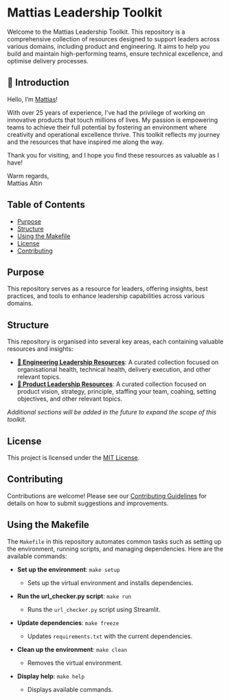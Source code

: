 # Mattias Leadership Toolkit

Welcome to the Mattias Leadership Toolkit. This repository is a comprehensive collection of resources designed to support leaders across various domains, including product and engineering. It aims to help you build and maintain high-performing teams, ensure technical excellence, and optimise delivery processes.

## 👋 Introduction

Hello, I’m [Mattias](https://www.linkedin.com/in/mattiasaltin/)!

With over 25 years of experience, I've had the privilege of working on innovative products that touch millions of lives. My passion is empowering teams to achieve their full potential by fostering an environment where creativity and operational excellence thrive. This toolkit reflects my journey and the resources that have inspired me along the way.

Thank you for visiting, and I hope you find these resources as valuable as I have!

Warm regards,  
Mattias Altin  

## Table of Contents

- [Purpose](#purpose)
- [Structure](#structure)
- [Using the Makefile](#using-the-makefile)
- [License](#license)
- [Contributing](#contributing)

## Purpose

This repository serves as a resource for leaders, offering insights, best practices, and tools to enhance leadership capabilities across various domains.

## Structure

This repository is organised into several key areas, each containing valuable resources and insights:

- **[🌱 Engineering Leadership Resources](engineering-leadership-resources/)**: A curated collection focused on organisational health, technical health, delivery execution, and other relevant topics.
- **[🌟 Product Leadership Resources](product-leadership-resources/)**: A curated collection focused on product vision, strategy, principle, staffing your team, coahing, setting objectives, and other relevant topics.

*Additional sections will be added in the future to expand the scope of this toolkit.*

## License

This project is licensed under the [MIT License](LICENSE).

## Contributing

Contributions are welcome! Please see our [Contributing Guidelines](engineering-leadership-resources/CONTRIBUTING.md) for details on how to submit suggestions and improvements.

## Using the Makefile

The `Makefile` in this repository automates common tasks such as setting up the environment, running scripts, and managing dependencies. Here are the available commands:

- **Set up the environment**: `make setup`
  - Sets up the virtual environment and installs dependencies.

- **Run the url_checker.py script**: `make run`
  - Runs the `url_checker.py` script using Streamlit.

- **Update dependencies**: `make freeze`
  - Updates `requirements.txt` with the current dependencies.

- **Clean up the environment**: `make clean`
  - Removes the virtual environment.

- **Display help**: `make help`
  - Displays available commands.
  